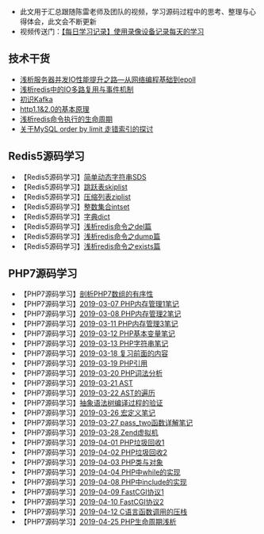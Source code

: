  - 此文用于汇总跟随陈雷老师及团队的视频，学习源码过程中的思考、整理与心得体会，此文会不断更新
 - 视频传送门：[【每日学习记录】使用录像设备记录每天的学习](https://segmentfault.com/a/1190000018488313)
## 技术干货
 - [浅析服务器并发IO性能提升之路—从网络编程基础到epoll](https://segmentfault.com/a/1190000020194471)
 - [浅析redis中的IO多路复用与事件机制](https://segmentfault.com/a/1190000020252203)
 - [初识Kafka](https://segmentfault.com/a/1190000020087243)
 - [http1.1&2.0的基本原理](https://segmentfault.com/a/1190000020252678)
 - [浅析redis命令执行的生命周期](https://segmentfault.com/a/1190000020386517)
 - [关于MySQL order by limit 走错索引的探讨](https://segmentfault.com/a/1190000020399424)
## Redis5源码学习
 - 【Redis5源码学习】[简单动态字符串SDS](https://segmentfault.com/a/1190000019875197)
 - 【Redis5源码学习】[跳跃表skiplist]( https://segmentfault.com/a/1190000019907987)
 - 【Redis5源码学习】[压缩列表ziplist](https://segmentfault.com/a/1190000019908648)
 - 【Redis5源码学习】[整数集合intset](https://segmentfault.com/a/1190000019939452)
 - 【Redis5源码学习】[字典dict](https://segmentfault.com/a/1190000019967687)
 - 【Redis5源码学习】[浅析redis命令之del篇](https://segmentfault.com/a/1190000020438191)
 - 【Redis5源码学习】[浅析redis命令之dump篇](https://segmentfault.com/a/1190000020441163)
 - 【Redis5源码学习】[浅析redis命令之exists篇](https://segmentfault.com/a/1190000020451197)
## PHP7源码学习
 - 【PHP7源码学习】[剖析PHP7数组的有序性](https://segmentfault.com/a/1190000019964143)
 - 【PHP7源码学习】[2019-03-07 PHP内存管理1笔记](https://segmentfault.com/a/1190000018909215)
 - 【PHP7源码学习】[2019-03-08 PHP内存管理2笔记](https://segmentfault.com/a/1190000018914652)
 - 【PHP7源码学习】[2019-03-11 PHP内存管理3笔记](https://segmentfault.com/a/1190000018927762)
 - 【PHP7源码学习】[2019-03-12 PHP基本变量笔记](https://segmentfault.com/a/1190000018936336)
 - 【PHP7源码学习】[2019-03-13 PHP字符串笔记](https://segmentfault.com/a/1190000018950180)
 - 【PHP7源码学习】[2019-03-18 复习前面的内容](https://segmentfault.com/a/1190000018964023)
 - 【PHP7源码学习】[2019-03-19 PHP引用](https://segmentfault.com/a/1190000018985015)
 - 【PHP7源码学习】[2019-03-20 PHP词法分析](https://segmentfault.com/a/1190000019010564)
 - 【PHP7源码学习】[2019-03-21 AST](https://segmentfault.com/a/1190000019097615)
 - 【PHP7源码学习】[2019-03-22 AST的遍历](https://segmentfault.com/a/1190000019206619)
 - 【PHP7源码学习】[抽象语法树编译过程的验证](https://segmentfault.com/a/1190000019213189)
 - 【PHP7源码学习】[2019-03-26 宏定义笔记](https://segmentfault.com/a/1190000019234185)
 - 【PHP7源码学习】[2019-03-27 pass_two函数详解笔记](https://segmentfault.com/a/1190000019251039)
 - 【PHP7源码学习】[2019-03-28 Zend虚拟机](https://segmentfault.com/a/1190000019382316)
 - 【PHP7源码学习】[2019-04-01 PHP垃圾回收1](https://segmentfault.com/a/1190000019400319)
 - 【PHP7源码学习】[2019-04-02 PHP垃圾回收2](https://segmentfault.com/a/1190000019650733)
 - 【PHP7源码学习】[2019-04-03 PHP类与对象](https://segmentfault.com/a/1190000019674293)
 - 【PHP7源码学习】[2019-04-04 PHP中while的实现](https://segmentfault.com/a/1190000019733425)
 - 【PHP7源码学习】[2019-04-08 PHP中include的实现](https://segmentfault.com/a/1190000019741858)
 - 【PHP7源码学习】[2019-04-09 FastCGI协议1](https://segmentfault.com/a/1190000019767015)
 - 【PHP7源码学习】[2019-04-10 FastCGI协议2](https://segmentfault.com/a/1190000019790087)
 - 【PHP7源码学习】[2019-04-12 C语言函数调用的压栈](https://segmentfault.com/a/1190000019816238)
 - 【PHP7源码学习】[2019-04-25 PHP生命周期浅析](https://segmentfault.com/a/1190000020030115)
